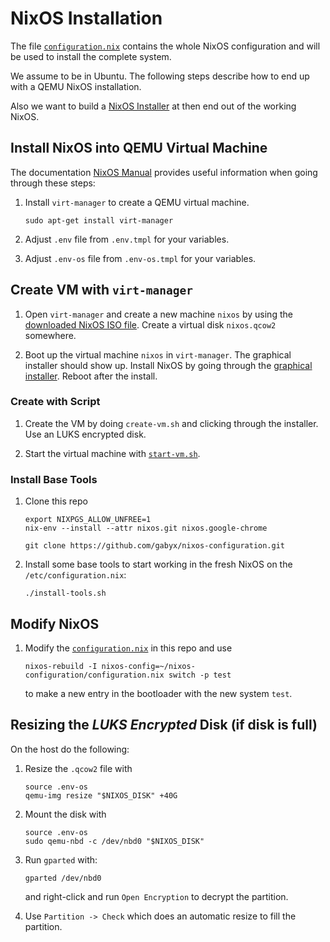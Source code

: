 # NixOS Installation

The file [`configuration.nix`](configuration.nix) contains the whole NixOS
configuration and will be used to install the complete system.

We assume to be in Ubuntu. The following steps describe how to end up with a
QEMU NixOS installation.

Also we want to build a
[NixOS Installer](https://nixos.wiki/wiki/Creating_a_NixOS_live_CD) at then end
out of the working NixOS.

## Install NixOS into QEMU Virtual Machine

The documentation [NixOS Manual](https://nixos.org/manual/nixos/stable) provides
useful information when going through these steps:

1. Install `virt-manager` to create a QEMU virtual machine.

   ```shell
   sudo apt-get install virt-manager
   ```

1. Adjust `.env` file from `.env.tmpl` for your variables.
1. Adjust `.env-os` file from `.env-os.tmpl` for your variables.

## Create VM with `virt-manager`

1. Open `virt-manager` and create a new machine `nixos` by using the
   [downloaded NixOS ISO file](https://channels.nixos.org/nixos-23.05/latest-nixos-gnome-x86_64-linux.iso).
   Create a virtual disk `nixos.qcow2` somewhere.

1. Boot up the virtual machine `nixos` in `virt-manager`. The graphical
   installer should show up. Install NixOS by going through the
   [graphical installer](https://nixos.org/manual/nixos/stable/#sec-installation-graphical).
   Reboot after the install.

### Create with Script

1. Create the VM by doing `create-vm.sh` and clicking through the installer. Use
   an LUKS encrypted disk.

1. Start the virtual machine with [`start-vm.sh`](start-vm.sh).

### Install Base Tools

1. Clone this repo

   ```shell
   export NIXPGS_ALLOW_UNFREE=1
   nix-env --install --attr nixos.git nixos.google-chrome

   git clone https://github.com/gabyx/nixos-configuration.git
   ```

1. Install some base tools to start working in the fresh NixOS on the
   `/etc/configuration.nix`:

   ```shell
   ./install-tools.sh
   ```

## Modify NixOS

1. Modify the [`configuration.nix`](configuration.nix) in this repo and use

   ```shell
   nixos-rebuild -I nixos-config=~/nixos-configuration/configuration.nix switch -p test
   ```

   to make a new entry in the bootloader with the new system `test`.

## Resizing the _LUKS Encrypted_ Disk (if disk is full)

On the host do the following:

1. Resize the `.qcow2` file with

   ```shell
   source .env-os
   qemu-img resize "$NIXOS_DISK" +40G
   ```

1. Mount the disk with

   ```shell
   source .env-os
   sudo qemu-nbd -c /dev/nbd0 "$NIXOS_DISK"
   ```

1. Run `gparted` with:

   ```shell
   gparted /dev/nbd0
   ```

   and right-click and run `Open Encryption` to decrypt the partition.

1. Use `Partition -> Check` which does an automatic resize to fill the
   partition.
